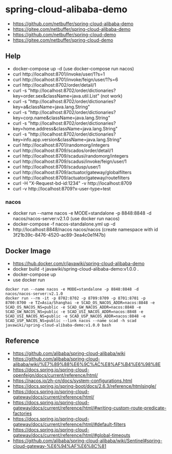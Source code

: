 # spring-cloud-alibaba-demo
* https://github.com/netbuffer/spring-cloud-alibaba-demo
* https://gitee.com/netbuffer/spring-cloud-alibaba-demo
* https://github.com/netbuffer/spring-cloud-demo
* https://gitee.com/netbuffer/spring-cloud-demo

## Help
* docker-compose up -d  (use docker-compose run nacos)
* curl http://localhost:8701/invoke/user/1?s=1
* curl http://localhost:8701/invoke/feign/user/1?s=6
* curl http://localhost:8702/order/detail/1
* curl -s "http://localhost:8702/order/dictionaries?key=order.sex&className=java.util.List" (not work)
* curl -s "http://localhost:8702/order/dictionaries?key=a&className=java.lang.String"
* curl -s "http://localhost:8702/order/dictionaries?key=corp.name&className=java.lang.String"
* curl -s "http://localhost:8702/order/dictionaries?key=home.address&className=java.lang.String"
* curl -s "http://localhost:8702/order/dictionaries?key=info.app.version&className=java.lang.String"
* curl http://localhost:8701/randomorg/integers
* curl http://localhost:8709/scados/order/detail/1
* curl http://localhost:8709/scadusi/randomorg/integers
* curl http://localhost:8709/scadusi/invoke/feign/user/1
* curl http://localhost:8709/scadusp/user/1
* curl http://localhost:8709/actuator/gateway/globalfilters
* curl http://localhost:8709/actuator/gateway/routefilters
* curl -H "X-Request-bd-id:1234" -v http://localhost:8709
* curl -v http://localhost:8709?x-user-type=test

### nacos
* docker run --name nacos -e MODE=standalone -p 8848:8848 -d nacos/nacos-server:v2.1.0  (use docker run nacos)
* docker-compose -f nacos-standalone.yml up -d
* http://localhost:8848/nacos nacos/nacos (create namespace with id 3f21b39c-8476-4520-ac89-3ea4c0e1f47b)

## Docker Image
* https://hub.docker.com/r/javawiki/spring-cloud-alibaba-demo
* docker build -t javawiki/spring-cloud-alibaba-demo:v1.0.0 .
* docker-compose up
* use docker run
```shell
docker run --name nacos -e MODE=standalone -p 8848:8848 -d nacos/nacos-server:v2.1.0
docker run --rm -it -p 8702:8702 -p 8709:8709 -p 8701:8701 -p 8700:8700 -e TZ=Asia/Shanghai -e SCAD_OS_NACOS_ADDR=nacos:8848 -e SCAD_OS_NACOS_NS=public -e SCAD_GW_NACOS_ADDR=nacos:8848 -e SCAD_GW_NACOS_NS=public -e SCAD_USI_NACOS_ADDR=nacos:8848 -e SCAD_USI_NACOS_NS=public -e SCAD_USP_NACOS_ADDR=nacos:8848 -e SCAD_USP_NACOS_NS=public --link nacos --name scad -h scad javawiki/spring-cloud-alibaba-demo:v1.0.0 bash
```

## Reference
* https://github.com/alibaba/spring-cloud-alibaba/wiki
* https://github.com/alibaba/spring-cloud-alibaba/wiki/%E7%89%88%E6%9C%AC%E8%AF%B4%E6%98%8E
* https://docs.spring.io/spring-cloud-openfeign/docs/current/reference/html/
* https://nacos.io/zh-cn/docs/system-configurations.html
* https://docs.spring.io/spring-boot/docs/2.6.3/reference/htmlsingle/
* https://docs.spring.io/spring-cloud-gateway/docs/current/reference/html/
* https://docs.spring.io/spring-cloud-gateway/docs/current/reference/html/#writing-custom-route-predicate-factories
* https://docs.spring.io/spring-cloud-gateway/docs/current/reference/html/#default-filters
* https://docs.spring.io/spring-cloud-gateway/docs/current/reference/html/#global-timeouts
* https://github.com/alibaba/spring-cloud-alibaba/wiki/Sentinel#spring-cloud-gateway-%E6%94%AF%E6%8C%81
